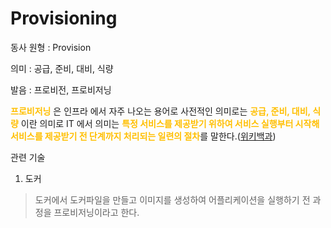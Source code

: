 # Provisioning

동사 원형 : Provision

의미  : 공급, 준비, 대비, 식량

발음 : 프로비전, 프로비저닝

<span style="color:#FFBF00; font-weight:bold;">프로비저닝</span> 은 인프라 에서 자주 나오는 용어로 사전적인 의미로는 <span style="color:#FFBF00; font-weight:bold;">공급, 준비, 대비, 식량</span> 이란 의미로 IT 에서 의미는 <span style="color:#FFBF00; font-weight:bold;">특정 서비스를 제공받기 위하여 서비스 실행부터 시작해 서비스를 제공받기 전 단계까지 처리되는 일련의 절차</span>를 말한다.([위키백과](https://ko.wikipedia.org/wiki/%ED%94%84%EB%A1%9C%EB%B9%84%EC%A0%80%EB%8B%9D))

관련 기술
1. 도커
> 도커에서 도커파일을 만들고 이미지를 생성하여 어플리케이션을 실행하기 전 과정을 프로비저닝이라고 한다. 
